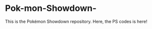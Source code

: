 Pok-mon-Showdown-
=================

This is the Pokémon Showdown repository. Here, the PS codes is here!
